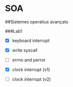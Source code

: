 # SOA

##Sistemes operatius avançats

###Lab1
- [x] keyboard interrupt
- [x] write syscall
- [ ] errno and perror
- [x] clock interrupt (v1)
- [ ] clock interrupt (v2)


